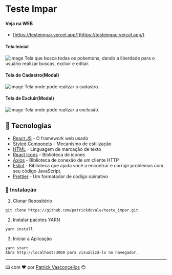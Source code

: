 # Teste Impar

#### Veja na WEB
* [https://testeimpar.vercel.app/](https://testeimpar.vercel.app/)


#### Tela Inicial
![image](https://user-images.githubusercontent.com/41561977/199560288-bd48d63c-9d3d-4066-9875-0de4d35825c8.png)
Tela que busca todas os pokemons, dando a liberdade para o usuário realizar buscas, excluir e editar.

#### Tela de Cadastro(Modal)
![image](https://user-images.githubusercontent.com/41561977/199560777-b67c08df-1285-4fde-b2ec-b84d85101554.png)
Tela onde pode realizar o cadastro.

#### Tela de Excluir(Modal)
![image](https://user-images.githubusercontent.com/41561977/199560874-cb179eeb-5db5-4ebc-a46c-7f5e15f5348f.png)
Tela onde pode realizar a exclusão.



## 🚀 Tecnologias

* [React JS](https://pt-br.reactjs.org/) - O framework web usado
* [Styled Componets](https://styled-components.com/) - Mecanismo de estilização
* [HTML](https://www.w3.org/Style/CSS/Overview.en.html) - Linguagem de marcação de texto
* [React Icons](https://react-icons.github.io/react-icons/) - Biblioteca de icones
* [Axios](https://axios-http.com/docs/intro) - Biblioteca de conexão de um cliente HTTP
* [Eslint](https://eslint.org/) - Biblioteca que ajuda você a encontrar e corrigir problemas com seu código JavaScript. 
* [Prettier](https://prettier.io/) - Um formatador de código opinativo

### 🔧 Instalação

1. Clonar Repositório

```
git clone https://github.com/patrickdovale/teste_impar.git
```

2. Instalar pacotes YARN

```
yarn install
```

3. Iniciar a Aplicação

```
yarn start
Abra http://localhost:3000 para visualizá-lo no navegador.
```
---
⌨️ com ❤️ por [Patrick Vasconcellos](https://github.com/patrickdovale) 😊

